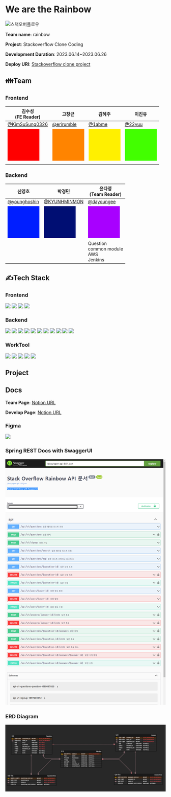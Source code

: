 # We are the Rainbow
![스택오버플로우](https://user-images.githubusercontent.com/97720335/234835985-4f9ad932-0653-4ebd-a937-b552dc54bdf9.png)

**Team name**: rainbow

**Project**: Stackoverflow Clone Coding

**Development Duration**: 2023.06.14~2023.06.26

**Deploy URI**: [Stackoverflow clone project](http://ec2-52-78-15-107.ap-northeast-2.compute.amazonaws.com/)

## 👪Team
### Frontend
| 김수성<br>(FE Reader)                               | 고창균                                                 | 김혜주                                                 | 이진유                                                |
|--------------------------------------------------|-----------------------------------------------------|-----------------------------------------------------|----------------------------------------------------|
| [@KimSuSung0326](https://github.com/KimSuSung0326) | [@erirumble](https://github.com/erirumble)          | [@1abme](https://github.com/1abme)                  | [@22yuu](https://github.com/22yuu)                 |
| <img src="img/red.png" width="100" height="100"> | <img src="img/orange.png" width="100" height="100"> | <img src="img/yellow.png" width="100" height="100"> | <img src="img/green.png" width="100" height="100"> |
|                                                  |                                                     |                                                     |                                                    |
### Backend
| 신영호                                               | 박경민                                                   | 윤다영<br>(Team Reader)                                |
|---------------------------------------------------|-------------------------------------------------------|-----------------------------------------------------|
| [@younghoshin](https://github.com/younghoshin)    | [@KYUNHMINMON](https://github.com/KYUNGMINMON)        | [@dayoungee](https://github.com/dayoungee)          |
| <img src="img/blue.png" width="100" height="100"> | <img src="img/darkblue.png" width="100" height="100"> | <img src="img/perple.png" width="100" height="100"> |
|                                                   |                                                       | Question<br/>common module<br/>AWS<br/>Jenkins      |

## ✍Tech Stack
### Frontend
<img src="https://img.shields.io/badge/Javascript-F7DF1E?style=for-the-badge&logo=javascript&logoColor=white">
<img src="https://img.shields.io/badge/React-61DAFB?style=for-the-badge&logo=React&logoColor=white">
<img src="https://img.shields.io/badge/Html-E34F26?style=for-the-badge&logo=Html5&logoColor=white">
<img src="https://img.shields.io/badge/NginX-009639?style=for-the-badge&logo=nginx&logoColor=white">

### Backend
<img src="https://img.shields.io/badge/Spring Boot-6DB33F?style=for-the-badge&logo=springboot&logoColor=white">
<img src="https://img.shields.io/badge/Spring Security-6DB33F?style=for-the-badge&logo=springsecurity&logoColor=white">
<img src="https://img.shields.io/badge/java-%23ED8B00.svg?style=for-the-badge&logo=java&logoColor=white">
<img src="https://img.shields.io/badge/Gradle-02303A.svg?style=for-the-badge&logo=gradle&logoColor=white">
<img src="https://img.shields.io/badge/MySQL-4479A1.svg?style=for-the-badge&logo=mysql&logoColor=white">
<img src="https://img.shields.io/badge/Swagger-85EA2D.svg?style=for-the-badge&logo=swagger&logoColor=white">
<img src="https://img.shields.io/badge/Spring REST Docs-6DB33F?style=for-the-badge&logo=springrestdocs&logoColor=white">
<img src="https://img.shields.io/badge/JWT-B10000?style=for-the-badge&logo=jwt&logoColor=white">
<img src="https://img.shields.io/badge/Amazon EC2-FF9900?style=for-the-badge&logo=amazonec2&logoColor=white">
<img src="https://img.shields.io/badge/Jenkins-D24939?style=for-the-badge&logo=jenkins&logoColor=white">
<img src="https://img.shields.io/badge/Docker-2496ED?style=for-the-badge&logo=docker&logoColor=white">

### WorkTool
<img src="https://img.shields.io/badge/Git-F05032?style=for-the-badge&logo=git&logoColor=white">
<img src="https://img.shields.io/badge/GitHub-181717?style=for-the-badge&logo=github&logoColor=white">
<img src="https://img.shields.io/badge/Notion-000000?style=for-the-badge&logo=notion&logoColor=white">
<img src="https://img.shields.io/badge/Slack-4A154B?style=for-the-badge&logo=slack&logoColor=white">
<img src="https://img.shields.io/badge/Zoom-2D8CFF?style=for-the-badge&logo=zoom&logoColor=white">

## Project

## Docs
**Team Page**: [Notion URL](https://www.notion.so/codestates/210e7b108f90477e962f12c5700421eb)

**Develop Page**: [Notion URL](https://www.notion.so/codestates/4b6b6088c3554129b1ac909f54621536)

### Figma
<img src="img/figma.png">

### Spring REST Docs with SwaggerUI
<img src="img/API.png">

### ERD Diagram
<img src="img/erd.png">